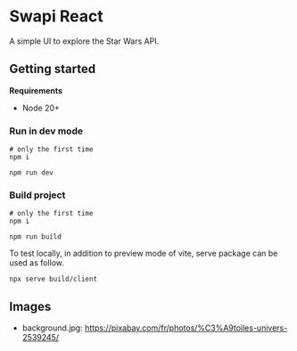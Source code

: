 # Swapi React

A simple UI to explore the Star Wars API.

## Getting started

**Requirements**

- Node 20+

### Run in dev mode

```
# only the first time
npm i

npm run dev
```

### Build project

```
# only the first time
npm i

npm run build
```

To test locally, in addition to preview mode of vite, serve package can be used as follow.

```
npx serve build/client
```

## Images

- background.jpg: https://pixabay.com/fr/photos/%C3%A9toiles-univers-2539245/
